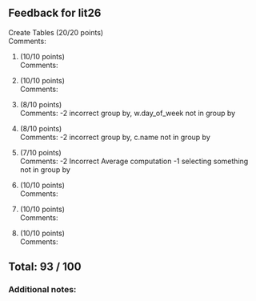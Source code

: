 ## Feedback for lit26

Create Tables (20/20 points)  
   Comments: 

1. (10/10 points)  
   Comments: 

2. (10/10 points)  
   Comments: 

3. (8/10 points)  
   Comments: -2 incorrect group by, w.day_of_week not in group by 

4. (8/10 points)  
   Comments: -2 incorrect group by, c.name not in group by

5. (7/10 points)  
   Comments: -2 Incorrect Average computation -1 selecting something not in group by

6. (10/10 points)  
   Comments: 

7. (10/10 points)  
   Comments: 

8. (10/10 points)  
   Comments: 

## Total: 93 / 100

### Additional notes:  


